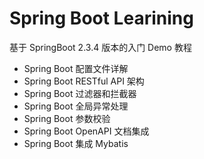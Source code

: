 # Spring Boot Learining

基于 SpringBoot 2.3.4 版本的入门 Demo 教程

- Spring Boot 配置文件详解
- Spring Boot RESTful API 架构
- Spring Boot 过滤器和拦截器
- Spring Boot 全局异常处理
- Spring Boot 参数校验
- Spring Boot OpenAPI 文档集成
- Spring Boot 集成 Mybatis